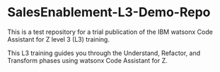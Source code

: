 # SalesEnablement-L3-Demo-Repo
This is a test repository for a trial publication of the IBM watsonx Code Assistant for Z level 3 (L3) training.

This L3 training guides you through the Understand, Refactor, and Transform phases using watsonx Code Assistant for Z.